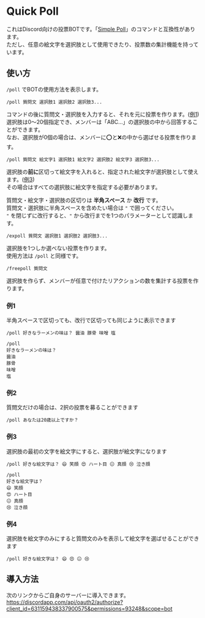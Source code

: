 # Quick Poll
これはDiscord向けの投票BOTです。「[Simple Poll](https://top.gg/bot/simplepoll)」のコマンドと互換性があります。  
ただし、任意の絵文字を選択肢として使用できたり、投票数の集計機能を持っています。  

## 使い方
`/poll` でBOTの使用方法を表示します。  

```
/poll 質問文 選択肢1 選択肢2 選択肢3...
```
コマンドの後に質問文・選択肢を入力すると、それを元に投票を作ります。([例1](#例1))  
選択肢は0～20個指定でき、メンバーは「ABC...」の選択肢の中から回答することができます。  
なお、選択肢が0個の場合は、メンバーに⭕と❌の中から選ばせる投票を作ります。  

```
/poll 質問文 絵文字1 選択肢1 絵文字2 選択肢2 絵文字3 選択肢3...
```
選択肢の**前に**区切って絵文字を入れると、指定された絵文字が選択肢として使えます。([例3](#例3))  
その場合はすべての選択肢に絵文字を指定する必要があります。  
  
質問文・絵文字・選択肢の区切りは **半角スペース** か **改行** です。  
質問文・選択肢に半角スペースを含めたい場合は `"` で囲ってください。  
`"` を閉じずに改行すると、`"` から改行までを1つのパラメーターとして認識します。  

```
/expoll 質問文 選択肢1 選択肢2 選択肢3...
```
選択肢を1つしか選べない投票を作ります。  
使用方法は `/poll` と同様です。  

```
/freepoll 質問文
```
選択肢を作らず、メンバーが任意で付けたリアクションの数を集計する投票を作ります。  

### 例1
半角スペースで区切っても、改行で区切っても同じように表示できます  

```
/poll 好きなラーメンの味は？ 醤油 豚骨 味噌 塩

/poll
好きなラーメンの味は？
醤油
豚骨
味噌
塩
```

### 例2
質問文だけの場合は、2択の投票を募ることができます  

```
/poll あなたは20歳以上ですか？
```

### 例3
選択肢の最初の文字を絵文字にすると、選択肢が絵文字になります  

```
/poll 好きな絵文字は？ 😄 笑顔 😍 ハート目 😐 真顔 😢 泣き顔

/poll
好きな絵文字は？
😄 笑顔
😍 ハート目
😐 真顔
😢 泣き顔
```

### 例4
選択肢を絵文字のみにすると質問文のみを表示して絵文字を選ばせることができます  

```
/poll 好きな絵文字は？ 😄 😍 😐 😢
```

## 導入方法
次のリンクからご自身のサーバーに導入できます。  
https://discordapp.com/api/oauth2/authorize?client_id=631159438337900575&permissions=93248&scope=bot  

